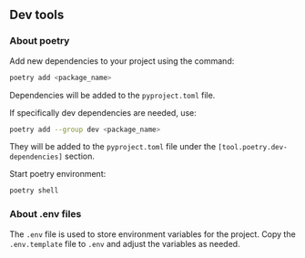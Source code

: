 ## Dev tools

### About poetry

Add new dependencies to your project using the command:

```bash
poetry add <package_name>
```

Dependencies will be added to the `pyproject.toml` file.

If specifically dev dependencies are needed, use:

```bash
poetry add --group dev <package_name>
```

They will be added to the `pyproject.toml` file under the `[tool.poetry.dev-dependencies]` section.

Start poetry environment:

```bash
poetry shell
```

### About .env files

The `.env` file is used to store environment variables for the project. Copy the `.env.template` file to `.env` and
adjust the variables as needed.
